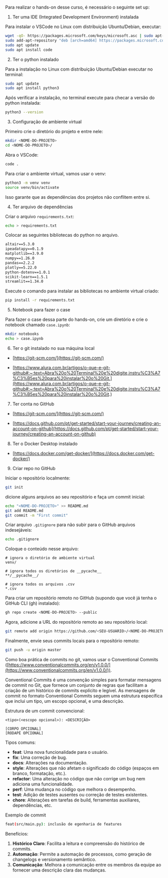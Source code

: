 Para realizar o hands-on desse curso, é necessário o seguinte set up:

1) Ter uma IDE (Integrated Development Environment) instalada

Para instalar o VSCode no Linux com distribuição Ubuntu/Debian, executar:

```bash
wget -qO- https://packages.microsoft.com/keys/microsoft.asc | sudo apt-key add -
sudo add-apt-repository "deb [arch=amd64] https://packages.microsoft.com/repos/vscode stable main"
sudo apt update
sudo apt install code
```

2) Ter o python instalado

Para a instalação no Linux com distribuição Ubuntu/Debian executar no terminal:

```bash
sudo apt update
sudo apt install python3
```

Após verificar a instalação, no terminal execute para checar a versão do python instalada:

```bash
python3 --version
```

3) Configuração de ambiente virtual


Primeiro crie o diretório do projeto e entre nele:

```bash
mkdir <NOME-DO-PROJETO>
cd <NOME-DO-PROJETO>/
```

Abra o VSCode:

```bash
code .
```

Para criar o ambiente virtual, vamos usar o venv:

```bash
python3 -m venv venv
source venv/bin/activate
```

Isso garante que as dependências dos projetos não conflitem entre si.

4) Ter arquivo de dependências

Criar o arquivo `requirements.txt`:

```bash
echo > requirements.txt
```

Colocar as seguintes bibliotecas do python no arquivo.

```txt
altair==5.3.0
ipeadatapy==0.1.9
matplotlib==3.9.0
numpy==1.26.0
pandas==2.2.2
plotly==5.22.0
python-dotenv==1.0.1
scikit-learn==1.5.1
streamlit==1.34.0
```

Execute o comando para instalar as bibliotecas no ambiente virtual criado:

```bash
pip install -r requirements.txt  
```

5) Notebook para fazer o case

Para fazer o case dessa parte do hands-on, crie um diretório e crie o notebook chamado `case.ipynb`:

```bash
mkdir notebooks
echo > case.ipynb
```

6) Ter o git instalado no sua máquina local

- [https://git-scm.com/](https://git-scm.com/)

- [https://www.alura.com.br/artigos/o-que-e-git-github#:~:text=Abra%20o%20Terminal%20e%20digite,instru%C3%A7%C3%B5es%20para%20instalar%20o%20Git.](https://www.alura.com.br/artigos/o-que-e-git-github#:~:text=Abra%20o%20Terminal%20e%20digite,instru%C3%A7%C3%B5es%20para%20instalar%20o%20Git.)

7) Ter conta no GitHub

- [https://git-scm.com/](https://git-scm.com/)

- [https://docs.github.com/pt/get-started/start-your-journey/creating-an-account-on-github](https://docs.github.com/pt/get-started/start-your-journey/creating-an-account-on-github)

8) Ter o Docker Desktop instalado

- [https://docs.docker.com/get-docker/](https://docs.docker.com/get-docker/)

9) Criar repo no GitHub

Iniciar o repositório localmente:

```bash
git init
```

dicione alguns arquivos ao seu repositório e faça um commit inicial:

```bash
echo "<NOME-DO-PROJETO>" >> README.md
git add README.md
git commit -m "First commit"
```

Criar arquivo `.gitignore` para não subir para o GitHub arquivos indesejáveis:

```bash 
echo .gitignore
```

Coloque o conteúdo nesse arquivo:

```
# ignora o diretório de ambiente virtual
venv/

# ignora todos os diretórios de __pycache__
**/__pycache__/

# ignora todos os arquivos .csv
*.csv
```

Para criar um repositório remoto no GitHub (supondo que você já tenha o GitHub CLI (gh) instalado):

```sh
gh repo create <NOME-DO-PROJETO> --public
```

Agora, adicione a URL do repositório remoto ao seu repositório local:

```sh
git remote add origin https://github.com/<SEU-USUARIO>/<NOME-DO-PROJETO>.git
```

Finalmente, envie seus commits locais para o repositório remoto:

```sh
git push -u origin master
```

Como boa prática de commits no git, vamos usar o Conventional Commits ([https://www.conventionalcommits.org/en/v1.0.0/](https://www.conventionalcommits.org/en/v1.0.0/)).

Conventional Commits é uma convenção simples para formatar mensagens de commit no Git, que fornece um conjunto de regras que facilitam a criação de um histórico de commits explícito e legível. As mensagens de commit no formato Conventional Commits seguem uma estrutura específica que inclui um tipo, um escopo opcional, e uma descrição.

Estrutura de um commit convencional:

```
<tipo>(<escopo opcional>): <DESCRIÇÃO>

[CORPO OPCIONAL]
[RODAPÉ OPCIONAL]
```

Tipos comuns:

- **feat**: Uma nova funcionalidade para o usuário.
- **fix**: Uma correção de bug.
- **docs**: Alterações na documentação.
- **style**: Alterações que não afetam o significado do código (espaços em branco, formatação, etc.).
- **refactor**: Uma alteração no código que não corrige um bug nem adiciona uma funcionalidade.
- **perf**: Uma mudança no código que melhora o desempenho.
- **test**: Adição de testes ausentes ou correção de testes existentes.
- **chore**: Alterações em tarefas de build, ferramentas auxiliares, dependências, etc.

Exemplo de commit

```bash
feat(src/main.py): inclusão de egenharia de features 
```

Benefícios:

1. **Histórico Claro**: Facilita a leitura e compreensão do histórico de commits.
2. **Automação**: Permite a automação de processos, como geração de changelogs e versionamento semântico.
3. **Comunicação**: Melhora a comunicação entre os membros da equipe ao fornecer uma descrição clara das mudanças.